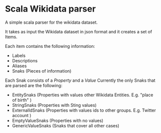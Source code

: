 # Scala Wikidata parser

A simple scala parser for the wikidata dataset.

It takes as input the Wikidata dataset in json format and it creates a set of Items.

Each item contains the following information:

* Labels
* Descriptions
* Aliases
* Snaks (Pieces of information)

Each Snak consists of a _Property_ and a _Value_
Currently the only Snaks that are parsed are the following:
 
 * EntitySnaks (Properties with values other Wikidata Entities. E.g. "place of birth" )
 * StringSnaks (Properties with Sting values)
 * ExternalIdSnaks (Properties with values ids to other groups. E.g. Twitter account )
 * EmptyValueSnaks (Properties with no values)
 * GenericValueSnaks (Snaks that cover all other cases) 
